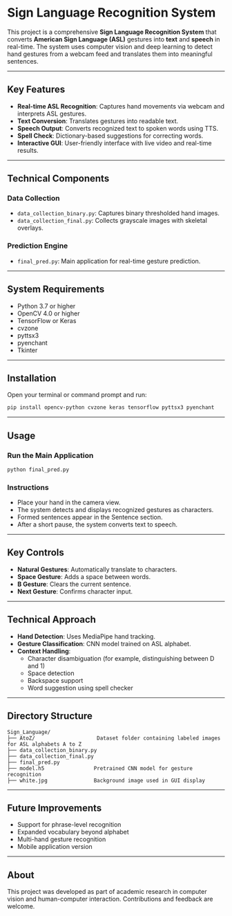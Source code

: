 # Sign Language Recognition System

This project is a comprehensive **Sign Language Recognition System** that converts **American Sign Language (ASL)** gestures into **text** and **speech** in real-time. The system uses computer vision and deep learning to detect hand gestures from a webcam feed and translates them into meaningful sentences.

---

## Key Features

- **Real-time ASL Recognition**: Captures hand movements via webcam and interprets ASL gestures.  
- **Text Conversion**: Translates gestures into readable text.  
- **Speech Output**: Converts recognized text to spoken words using TTS.  
- **Spell Check**: Dictionary-based suggestions for correcting words.  
- **Interactive GUI**: User-friendly interface with live video and real-time results.

---

## Technical Components

### Data Collection

- `data_collection_binary.py`: Captures binary thresholded hand images.  
- `data_collection_final.py`: Collects grayscale images with skeletal overlays.

### Prediction Engine

- `final_pred.py`: Main application for real-time gesture prediction.

---

## System Requirements

- Python 3.7 or higher  
- OpenCV 4.0 or higher  
- TensorFlow or Keras  
- cvzone  
- pyttsx3  
- pyenchant  
- Tkinter

---

## Installation

Open your terminal or command prompt and run:

```bash
pip install opencv-python cvzone keras tensorflow pyttsx3 pyenchant
```

---

## Usage

### Run the Main Application

```bash
python final_pred.py
```

### Instructions

- Place your hand in the camera view.  
- The system detects and displays recognized gestures as characters.  
- Formed sentences appear in the Sentence section.  
- After a short pause, the system converts text to speech.

---

## Key Controls

- **Natural Gestures**: Automatically translate to characters.  
- **Space Gesture**: Adds a space between words.  
- **B Gesture**: Clears the current sentence.  
- **Next Gesture**: Confirms character input.

---

## Technical Approach

- **Hand Detection**: Uses MediaPipe hand tracking.  
- **Gesture Classification**: CNN model trained on ASL alphabet.  
- **Context Handling**:  
  - Character disambiguation (for example, distinguishing between D and 1)  
  - Space detection  
  - Backspace support  
  - Word suggestion using spell checker

---

## Directory Structure

```
Sign_Language/
├── AtoZ/                    Dataset folder containing labeled images for ASL alphabets A to Z
├── data_collection_binary.py
├── data_collection_final.py
├── final_pred.py
├── model.h5                Pretrained CNN model for gesture recognition
├── white.jpg               Background image used in GUI display
```

---

## Future Improvements

- Support for phrase-level recognition  
- Expanded vocabulary beyond alphabet  
- Multi-hand gesture recognition  
- Mobile application version

---

## About

This project was developed as part of academic research in computer vision and human-computer interaction. Contributions and feedback are welcome.
